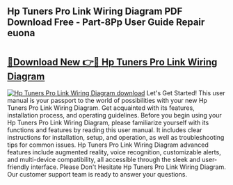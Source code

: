 ## Hp Tuners Pro Link Wiring Diagram PDF Download Free - Part-8Pp User Guide Repair euona

# <h2><a href="http://dfi3xm2.blite.top/?on=Hp+Tuners+Pro+Link+Wiring+Diagram">🔗Download New 👉🔴 Hp Tuners Pro Link Wiring Diagram</a></h2>

[![Hp Tuners Pro Link Wiring Diagram download](https://i.imgur.com/lujVjoI.png)](http://dfi3xm2.blite.top/?on=Hp+Tuners+Pro+Link+Wiring+Diagram)
Let's Get Started! This user manual is your passport to the world of possibilities with your new Hp Tuners Pro Link Wiring Diagram. Get acquainted with its features, installation process, and operating guidelines. Before you begin using your Hp Tuners Pro Link Wiring Diagram, please familiarize yourself with its functions and features by reading this user manual. It includes clear instructions for installation, setup, and operation, as well as troubleshooting tips for common issues. Hp Tuners Pro Link Wiring Diagram advanced features include augmented reality, voice recognition, customizable alerts, and multi-device compatibility, all accessible through the sleek and user-friendly interface. Please Don't Hesitate Hp Tuners Pro Link Wiring Diagram. Our customer support team is ready to answer your questions.
